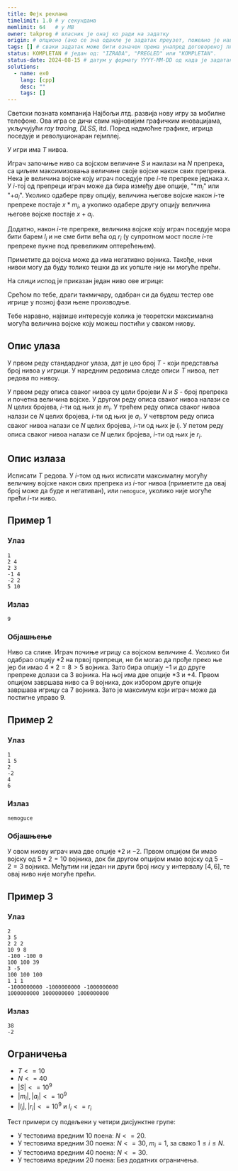 ```yaml
---
title: Фејк реклама
timelimit: 1.0 # у секундама
memlimit: 64   # y MB
owner: takprog # власник је онај ко ради на задатку
origin: # опционо (ако се зна одакле је задатак преузет, пожељно је навести извор)
tags: [] # сваки задатак може бити означен према унапред договореној листи ознака
status: KOMPLETAN # један од: "IZRADA", "PREGLED" или "KOMPLETAN".
status-date: 2024-08-15 # датум у формату YYYY-MM-DD од када је задатак у наведеном статусу
solutions:
  - name: ex0
    lang: [cpp]
    desc: ""
    tags: []
---
```


Светски позната компанија Најбољи лтд. развија нову игру за мобилне телефоне. Ова игра се дичи свим најновијим графичким иновацијама, укључујући *ray tracing, DLSS*, itd. Поред надмоћне графике, игрица поседује и револуционаран гејмплеј.

У игри има $T$ нивоа. 

Играч започиње ниво са војском величине $S$ и наилази на $N$ препрека, са циљем максимизовања величине своје војске након свих препрека. Нека је величина војске коју играч поседује пре $i$-те препреке једнака $x$. У $i$-тој од препреци играч може да бира између две опције, "*$m_i$" или "+$a_i$". Уколико одабере прву опцију, величина његове војске након $i$-те препреке постаје $x*m_i$, а уколико одабере другу опцију величина његове војске постаје $x+a_i$.

Додатно, након $i$-те препреке, величина војске коју играч поседује мора бити барем $l_i$ и не сме бити већа од $r_i$ (у супротном мост после $i$-те препреке пукне под превеликим оптерећењем).

Приметите да војска може да има негативно војника. Такође, неки нивои могу да буду толико тешки да их уопште није ни могуће прећи. 

На слици испод је приказан један ниво ове игрице:


Срећом по тебе, драги такмичару, одабран си да будеш тестер ове игрице у позној фази њене производње. 

Тебе наравно, највише интересује колика је теоретски максимална могућа величина војске коју можеш постићи у сваком ниову.

## Опис улаза

У првом реду стандардног улаза, дат је цео број $T$ - који представља број нивоа у игрици. У наредним редовима следе описи $T$ нивоа, пет редова по нивоу.

У првом реду описа сваког нивоа су цели бројеви $N$ и $S$ - број препрека и почетна величина војске.
У другом реду описа сваког нивоа налази се $N$ целих бројева, $i$-ти од њих је $m_i$. 
У трећем реду описа сваког нивоа налази се $N$ целих бројева, $i$-ти од њих је $a_i$.
У четвртом реду описа сваког нивоа налази се $N$ целих бројева, $i$-ти од њих је $l_i$.
У петом реду описа сваког нивоа налази се $N$ целих бројева, $i$-ти од њих је $r_i$.

## Опис излаза
Исписати $T$ редова. У $i$-том од њих исписати максималну могућу величину војске након свих препрека из $i$-тог нивоа (приметите да овај број може да буде и негативан), или `nemoguce`, уколико није могуће прећи $i$-ти ниво. 

## Пример 1

### Улаз

```
1
2 4
2 3
-1 4
-2 2
5 10
```

### Излаз

```
9
```
### Објашњење

Ниво са слике. Играч почиње игрицу са војском величине $4$. Уколико би одабрао опцију $*2$ на првој препреци, не би могао да прође преко ње јер би имао $4*2=8>5$ војника. Зато бира опцију $-1$ и до друге препреке долази са $3$ војника. На њој има две опције $*3$ и $+4$. Првом опцијом завршава ниво са $9$ војника, док избором друге опције завршава игрицу са $7$ војника. Зато је максимум који играч може да постигне управо $9$.

## Пример 2

### Улаз

```
1
1 5
2
-2
4
6
```

### Излаз

```
nemoguce
```
### Објашњење

У овом ниову играч има две опције $*2$ и $-2$. Првом опцијом би имао војску од $5*2=10$ војника, док би другом опцијом имао војску од $5-2=3$ војника. Међутим ни један ни други број нису у интервалу $[4,6]$, те овај ниво није могуће прећи.

## Пример 3

### Улаз

```
2
3 5
2 2 2
10 9 8
-100 -100 0
100 100 39
3 -5
100 100 100
1 1 1
-1000000000 -1000000000 -1000000000
1000000000 1000000000 1000000000
```

### Излаз

```
38
-2
```




## Ограничења
* $T <= 10$
* $N <= 40$
* $|S| <= 10^9$
* $|m_i|, |a_i| <= 10^9$
* $|l_i|,|r_i| <= 10^9$ и $l_i <= r_i$

Тест примери су подељени у четири дисјунктне групе:

* У тестовима вредним 10 поена: $N <= 20$.
* У тестовима вредним 30 поена: $N <= 30$, $m_i = 1$, за свако $1 \leq i \leq N$.
* У тестовима вредним 40 поена: $N <= 30$.
* У тестовима вредним 20 поена: Без додатних ограничења.
